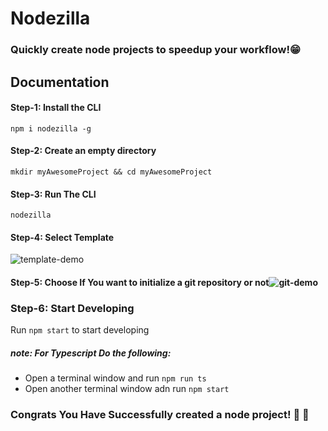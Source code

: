 # Nodezilla

### Quickly create node projects to speedup your workflow!😁

## Documentation

#### Step-1: Install the CLI

```
npm i nodezilla -g
```

#### Step-2: Create an empty directory

```
mkdir myAwesomeProject && cd myAwesomeProject
```

#### Step-3: Run The CLI

```
nodezilla
```

#### Step-4: Select Template

![template-demo](https://abhisajja-cdn.netlify.app/nodezilla/demo1.png)

#### Step-5: Choose If You want to initialize a git repository or not![git-demo](https://abhisajja-cdn.netlify.app/nodezilla/demo2.png)

### Step-6: Start Developing

Run `npm start` to start developing

##### note: For Typescript Do the following:

- Open a terminal window and run `npm run ts`
- Open another terminal window adn run `npm start`

### Congrats You Have Successfully created a node project! 🎉 🥳
